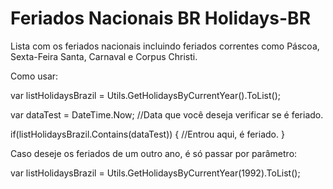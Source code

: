 # Feriados Nacionais BR Holidays-BR
Lista com os feriados nacionais incluindo feriados correntes como Páscoa, Sexta-Feira Santa, Carnaval e Corpus Christi.

Como usar:

var listHolidaysBrazil = Utils.GetHolidaysByCurrentYear().ToList();

var dataTest = DateTime.Now; //Data que você deseja verificar se é feriado.

if(listHolidaysBrazil.Contains(dataTest))
{
//Entrou aqui, é feriado.
}

Caso deseje os feriados de um outro ano, é só passar por parâmetro:

var listHolidaysBrazil = Utils.GetHolidaysByCurrentYear(1992).ToList();
